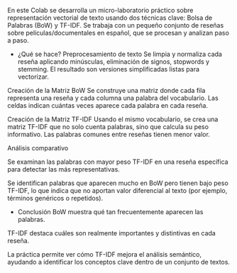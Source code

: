 En este Colab se desarrolla un micro-laboratorio práctico sobre representación vectorial de texto usando dos técnicas clave: Bolsa de Palabras (BoW) y TF-IDF. Se trabaja con un pequeño conjunto de reseñas sobre películas/documentales en español, que se procesan y analizan paso a paso.

- ¿Qué se hace?
Preprocesamiento de texto
Se limpia y normaliza cada reseña aplicando minúsculas, eliminación de signos, stopwords y stemming. El resultado son versiones simplificadas listas para vectorizar.

Creación de la Matriz BoW
Se construye una matriz donde cada fila representa una reseña y cada columna una palabra del vocabulario. Las celdas indican cuántas veces aparece cada palabra en cada reseña.

Creación de la Matriz TF-IDF
Usando el mismo vocabulario, se crea una matriz TF-IDF que no solo cuenta palabras, sino que calcula su peso informativo. Las palabras comunes entre reseñas tienen menor valor.

Análisis comparativo

Se examinan las palabras con mayor peso TF-IDF en una reseña específica para detectar las más representativas.

Se identifican palabras que aparecen mucho en BoW pero tienen bajo peso TF-IDF, lo que indica que no aportan valor diferencial al texto (por ejemplo, términos genéricos o repetidos).

- Conclusión
BoW muestra qué tan frecuentemente aparecen las palabras.

TF-IDF destaca cuáles son realmente importantes y distintivas en cada reseña.

La práctica permite ver cómo TF-IDF mejora el análisis semántico, ayudando a identificar los conceptos clave dentro de un conjunto de textos.
